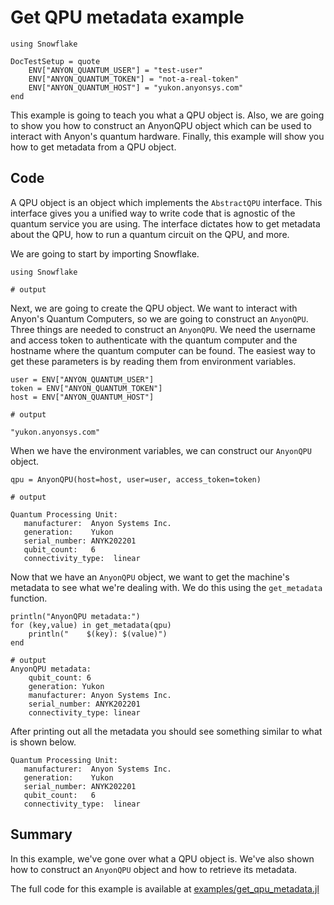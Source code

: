 # Get QPU metadata example

```@meta
using Snowflake

DocTestSetup = quote
    ENV["ANYON_QUANTUM_USER"] = "test-user"
    ENV["ANYON_QUANTUM_TOKEN"] = "not-a-real-token"
    ENV["ANYON_QUANTUM_HOST"] = "yukon.anyonsys.com"
end
```

This example is going to teach you what a QPU object is. Also, we are going to show you how to construct an AnyonQPU object which can be used to interact with Anyon's quantum hardware. Finally, this example will show you how to get metadata from a QPU object.

## Code

A QPU object is an object which implements the `AbstractQPU` interface. This interface gives you a unified way to write code that is agnostic of the quantum service you are using. The interface dictates how to get metadata about the QPU, how to run a quantum circuit on the QPU, and more. 

We are going to start by importing Snowflake.

```jldoctest get_qpu_metadata_example; output = false
using Snowflake

# output

```

Next, we are going to create the QPU object. We want to interact with Anyon's Quantum Computers, so we are going to construct an `AnyonQPU`. Three things are needed to construct an `AnyonQPU`. We need the username and access token to authenticate with the quantum computer and the hostname where the quantum computer can be found. The easiest way to get these parameters is by reading them from environment variables.

```jldoctest get_qpu_metadata_example; output = false
user = ENV["ANYON_QUANTUM_USER"]
token = ENV["ANYON_QUANTUM_TOKEN"]
host = ENV["ANYON_QUANTUM_HOST"]

# output

"yukon.anyonsys.com"
```

When we have the environment variables, we can construct our `AnyonQPU` object.

```jldoctest get_qpu_metadata_example; output = false
qpu = AnyonQPU(host=host, user=user, access_token=token)

# output

Quantum Processing Unit:
   manufacturer:  Anyon Systems Inc.
   generation:    Yukon
   serial_number: ANYK202201
   qubit_count:   6
   connectivity_type:  linear
```

Now that we have an `AnyonQPU` object, we want to get the machine's metadata to see what we're dealing with. We do this using the `get_metadata` function.

```jldoctest get_qpu_metadata_example; output = false
println("AnyonQPU metadata:")
for (key,value) in get_metadata(qpu)
    println("    $(key): $(value)")
end

# output
AnyonQPU metadata:
    qubit_count: 6
    generation: Yukon
    manufacturer: Anyon Systems Inc.
    serial_number: ANYK202201
    connectivity_type: linear
```

After printing out all the metadata you should see something similar to what is shown below.

```text
Quantum Processing Unit:
   manufacturer:  Anyon Systems Inc.
   generation:    Yukon
   serial_number: ANYK202201
   qubit_count:   6
   connectivity_type:  linear
```

## Summary

In this example, we've gone over what a QPU object is. We've also shown how to construct an `AnyonQPU` object and how to retrieve its metadata.

The full code for this example is available at [examples/get\_qpu\_metadata.jl](https://github.com/anyonlabs/Snowflake.jl/blob/main/examples/get_qpu_metadata.jl)
